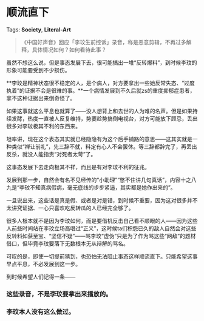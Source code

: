 # 顺流直下

Tags: **Society**, **Literal-Art**

> 《中国好声音》回应「李玟生前控诉」录音，称是恶意剪辑，不再过多解释，具体情况如何？如何看待此事？



虽然不想这么说，但是事态发展下去，很可能搞出一堆“反转爆料”，到时候李玟的形象可能要受到不少损伤。

**李玟是精神状态很不稳定的人，是个病人，对方要拿出一些她反常失态、“过度执着”的证据不会是很难的事。**一个病情发展到不久后就zs的重度抑郁症患者，拿不这种证据出来倒奇怪了。

如果这事就这么平息也就算了——没人想背上和去世的人为难的名声。但是如果持续发酵，热度一直被人反复维持，势要趁势搞倒电视台，对方可能放下顾忌，丢出很多对李玟极其不利的东西来。

坦率讲，现在这个表态其实就已经隐隐有为这个后手铺路的意思——这其实就是一种类似“禅让前礼”，先三辞不就，料定有心人不会罢休。等三辞都辞完了，再丢出反杀，就没人能指责“对死者太苛”了。

这事态发展下去走向极其不祥，而且是有对李玟不利的征兆。

发展到那一步，自然会有名不见经传的“小助理”“憋不住讲几句真话”，内容十之八九是“李玟不知真病假病，毫无底线的步步紧逼，其实都是她作出来的”。

一旦说出来，这些话是真是假、或者是对是错，到时候不重要，因为这对很多并不太讲究证据、一心只喜欢吃反转瓜的人已经完全够了。

很多人根本就不是因为李玟如何，而是要借机反击自己看不顺眼的人——因为这些人前些时间站在李玟立场高唱过“正义”，这时候ta们积怨已久的敌人自然会对这些反转料如获至宝、“坚信不疑”——骂李玟“虚伪”只是为了作为骂这些“网敌”的题材借口，但毕竟李玟要落下无数根本无从辩解的骂名。

可叹的是，即使一切提前猜到，也恐怕无法阻止事态这样顺流直下。只能希望这事早点平息，不必发展到这一步。

  


到时候希望人们记得一条——

### 这些录音，**不是李玟要拿出来播放的**。

### **李玟本人没有这么做过。**



